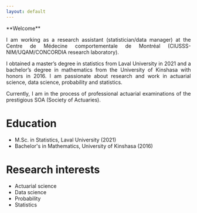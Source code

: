 ```yaml
---
layout: default
---
```


<!-- Text can be **bold** , _italic_, or ~~strikethrough~~.

[Link to another page](./another-page.html).
 
There should be whitespace between paragraphs.

There should be whitespace between paragraphs. We recommend including a README, or a file with information about your project. -->


<div style="text-align: justify">
 <p>**Welcome**</p>
  
<p>I am working as a research assistant (statistician/data manager) at the Centre de Médecine comportementale de Montréal (CIUSSS-NIM/UQAM/CONCORDIA research laboratory).
<p>I obtained a master’s degree in statistics from Laval University in 2021 and a bachelor’s degree in mathematics from the University of Kinshasa with honors in 2016. I am passionate about research and work in actuarial science, data science, probability and statistics.</p>
<p>Currently, I am in the process of professional actuarial examinations of the prestigious SOA (Society of Actuaries).</p>
</div>

# Education

* M.Sc. in Statistics, Laval University (2021)
* Bachelor's in Mathematics,  University of Kinshasa (2016)

# Research interests

* Actuarial science
* Data science
* Probability
* Statistics
